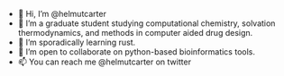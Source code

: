 - 👋 Hi, I’m @helmutcarter
- 🤔 I’m a graduate student studying computational chemistry, solvation thermodynamics, and methods in computer aided drug design.
- 🌱 I’m sporadically learning rust.
- 🤝 I’m open to collaborate on python-based bioinformatics tools.
- 📫 You can reach me @helmutcarter on twitter


